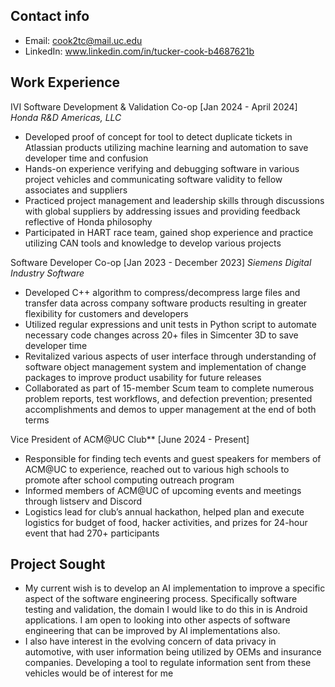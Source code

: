 ## Contact info
- Email: cook2tc@mail.uc.edu
- LinkedIn: www.linkedin.com/in/tucker-cook-b4687621b

## Work Experience
IVI Software Development & Validation Co-op [Jan 2024 - April 2024]
*Honda R&D Americas, LLC*
- Developed proof of concept for tool to detect duplicate tickets in Atlassian products utilizing machine learning and automation to save developer time and confusion
- Hands-on experience verifying and debugging software in various project vehicles and communicating software validity to fellow associates and suppliers
- Practiced project management and leadership skills through discussions with global suppliers by addressing issues and providing feedback reflective of Honda philosophy
- Participated in HART race team, gained shop experience and practice utilizing CAN tools and knowledge to develop various projects

Software Developer Co-op [Jan 2023 - December 2023]
*Siemens Digital Industry Software*
- Developed C++ algorithm to compress/decompress large files and transfer data across company software products resulting in greater flexibility for customers and developers
- Utilized regular expressions and unit tests in Python script to automate necessary code changes across 20+ files in Simcenter 3D to save developer time
- Revitalized various aspects of user interface through understanding of software object management system and implementation of change packages to improve product usability for future releases
- Collaborated as part of 15-member Scum team to complete numerous problem reports, test workflows, and defection prevention; presented accomplishments and demos to upper management at the end of both terms

Vice President of ACM@UC Club** [June 2024 - Present]
- Responsible for finding tech events and guest speakers for members of ACM@UC to experience, reached out to various high schools to promote after school computing outreach program
- Informed members of ACM@UC of upcoming events and meetings through listserv and Discord
- Logistics lead for club’s annual hackathon, helped plan and execute logistics for budget of food, hacker activities, and prizes for 24-hour event that had 270+ participants

## Project Sought
- My current wish is to develop an AI implementation to improve a specific aspect of the software engineering process. Specifically software testing and validation, the domain I would like to do this in is Android applications. I am open to looking into other aspects of software engineering that can be improved by AI implementations also.
- I also have interest in the evolving concern of data privacy in automotive, with user information being utilized by OEMs and insurance companies. Developing a tool to regulate information sent from these vehicles would be of interest for me 
